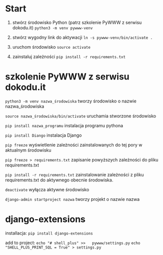 # Start

1. stwórz środowisko Python (patrz szkolenie PyWWW z serwisu dokodu.it)
`python3 -m venv pywww-venv`

2. stwórz wygodny link do aktywacji
`ln -s pywww-venv/bin/activate .`

3. uruchom środowisko
`source activate`

4. zainstaluj zależności
`pip install -r requirements.txt`

# szkolenie PyWWW z serwisu dokodu.it

`python3 -m venv nazwa_środowiska`
    tworzy środowisko o nazwie nazwa_środowiska

`source nazwa_środowiska/bin/activate`
    uruchamia stworzone środowisko 


`pip install nazwa_programu`
    instalacja programu pythona

`pip install Diango`
    instalacja Django

`pip freeze`
    wyświetlenie zależności zainstalowanych do tej pory w aktualnym środowisku

`pip freeze > requirements.txt`
    zapisanie powyższych zależności do pliku requirements.txt

`pip install -r requirements.txt`
    zainstalowanie zależności z pliku requirements.txt do aktywnego obecnie środowiska.

`deactivate` 
    wyłącza aktywne środowisko

`django-admin startproject nazwa` 
    tworzy projekt o nazwie nazwa


# django-extensions
installacja:
`pip install django-extensions`

add to project:
`echo "# shell_plus" >>   pywww/settings.py`
`echo "SHELL_PLUS_PRINT_SQL = True" > settings.py`